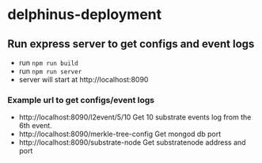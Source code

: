 # delphinus-deployment

## Run express server to get configs and event logs

* run `npm run build`
* run `npm run server`
* server will start at http://localhost:8090

### Example url to get configs/event logs
* http://localhost:8090/l2event/5/10
Get 10 substrate events log from the 6th event.
* http://localhost:8090/merkle-tree-config
Get mongod db port
* http://localhost:8090/substrate-node
Get substratenode address and port

